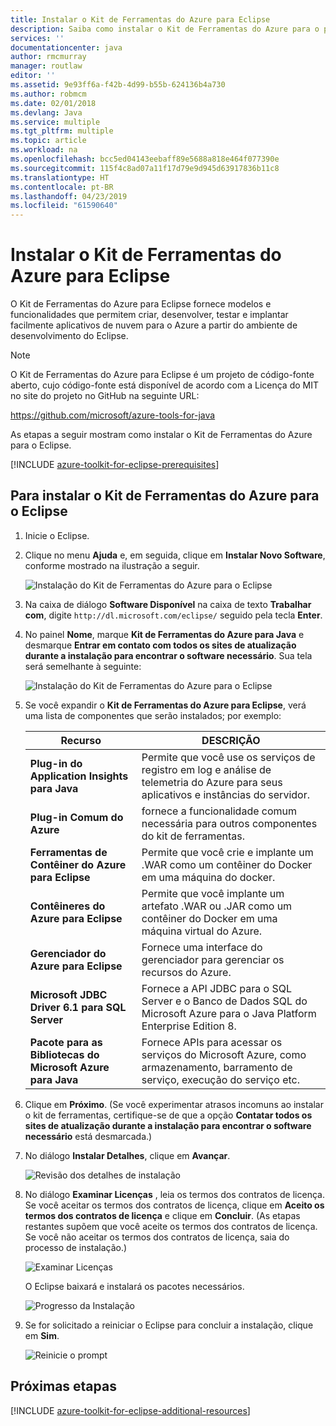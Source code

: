 ```yaml
---
title: Instalar o Kit de Ferramentas do Azure para Eclipse
description: Saiba como instalar o Kit de Ferramentas do Azure para o plug-in Eclipse para criar e implantar aplicativos de nuvem no Azure.
services: ''
documentationcenter: java
author: rmcmurray
manager: routlaw
editor: ''
ms.assetid: 9e93ff6a-f42b-4d99-b55b-624136b4a730
ms.author: robmcm
ms.date: 02/01/2018
ms.devlang: Java
ms.service: multiple
ms.tgt_pltfrm: multiple
ms.topic: article
ms.workload: na
ms.openlocfilehash: bcc5ed04143eebaff89e5688a818e464f077390e
ms.sourcegitcommit: 115f4c8ad07a11f17d79e9d945d63917836b11c8
ms.translationtype: HT
ms.contentlocale: pt-BR
ms.lasthandoff: 04/23/2019
ms.locfileid: "61590640"
---
```

# <a name="install-the-azure-toolkit-for-eclipse"></a>Instalar o Kit de Ferramentas do Azure para Eclipse

O Kit de Ferramentas do Azure para Eclipse fornece modelos e funcionalidades que permitem criar, desenvolver, testar e implantar facilmente aplicativos de nuvem para o Azure a partir do ambiente de desenvolvimento do Eclipse.

> [!NOTE] 
> 
> O Kit de Ferramentas do Azure para Eclipse é um projeto de código-fonte aberto, cujo código-fonte está disponível de acordo com a Licença do MIT no site do projeto no GitHub na seguinte URL: 
> 
> <https://github.com/microsoft/azure-tools-for-java> 
> 

As etapas a seguir mostram como instalar o Kit de Ferramentas do Azure para o Eclipse.

[!INCLUDE [azure-toolkit-for-eclipse-prerequisites](../includes/azure-toolkit-for-eclipse-prerequisites.md)]

## <a name="to-install-the-azure-toolkit-for-eclipse"></a>Para instalar o Kit de Ferramentas do Azure para o Eclipse

1. Inicie o Eclipse.

1. Clique no menu **Ajuda** e, em seguida, clique em **Instalar Novo Software**, conforme mostrado na ilustração a seguir.
   
   ![Instalação do Kit de Ferramentas do Azure para o Eclipse][01]

1. Na caixa de diálogo **Software Disponível** na caixa de texto **Trabalhar com**, digite `http://dl.microsoft.com/eclipse/` seguido pela tecla **Enter**.

1. No painel **Nome**, marque **Kit de Ferramentas do Azure para Java** e desmarque **Entrar em contato com todos os sites de atualização durante a instalação para encontrar o software necessário**. Sua tela será semelhante à seguinte:
   
   ![Instalação do Kit de Ferramentas do Azure para o Eclipse][02]

1. Se você expandir o **Kit de Ferramentas do Azure para Eclipse**, verá uma lista de componentes que serão instalados; por exemplo:

   | Recurso | DESCRIÇÃO | 
   |---|---| 
   | **Plug-in do Application Insights para Java** | Permite que você use os serviços de registro em log e análise de telemetria do Azure para seus aplicativos e instâncias do servidor. | 
   | **Plug-in Comum do Azure** | fornece a funcionalidade comum necessária para outros componentes do kit de ferramentas. | 
   | **Ferramentas de Contêiner do Azure para Eclipse** | Permite que você crie e implante um .WAR como um contêiner do Docker em uma máquina do docker. | 
   | **Contêineres do Azure para Eclipse** | Permite que você implante um artefato .WAR ou .JAR como um contêiner do Docker em uma máquina virtual do Azure. | 
   | **Gerenciador do Azure para Eclipse** | Fornece uma interface do gerenciador para gerenciar os recursos do Azure. | 
   | **Microsoft JDBC Driver 6.1 para SQL Server** | Fornece a API JDBC para o SQL Server e o Banco de Dados SQL do Microsoft Azure para o Java Platform Enterprise Edition 8. | 
   | **Pacote para as Bibliotecas do Microsoft Azure para Java** | Fornece APIs para acessar os serviços do Microsoft Azure, como armazenamento, barramento de serviço, execução do serviço etc. | 

1. Clique em **Próximo**. (Se você experimentar atrasos incomuns ao instalar o kit de ferramentas, certifique-se de que a opção **Contatar todos os sites de atualização durante a instalação para encontrar o software necessário** está desmarcada.)

1. No diálogo **Instalar Detalhes**, clique em **Avançar**.
   
   ![Revisão dos detalhes de instalação][03]

1. No diálogo **Examinar Licenças** , leia os termos dos contratos de licença. Se você aceitar os termos dos contratos de licença, clique em **Aceito os termos dos contratos de licença** e clique em **Concluir**. (As etapas restantes supõem que você aceite os termos dos contratos de licença. Se você não aceitar os termos dos contratos de licença, saia do processo de instalação.)
   
   ![Examinar Licenças][04]
   
   O Eclipse baixará e instalará os pacotes necessários.
   
   ![Progresso da Instalação][05]

1. Se for solicitado a reiniciar o Eclipse para concluir a instalação, clique em **Sim**.
   
   ![Reinicie o prompt][06]

## <a name="next-steps"></a>Próximas etapas

[!INCLUDE [azure-toolkit-for-eclipse-additional-resources](../includes/azure-toolkit-for-eclipse-additional-resources.md)]

<!-- URL List -->

<!-- Legacy MSDN URL = https://msdn.microsoft.com/library/azure/hh690946.aspx -->

<!-- IMG List -->

[01]: media/azure-toolkit-for-eclipse-installation/eclipse-installation-01.png
[02]: media/azure-toolkit-for-eclipse-installation/eclipse-installation-02.png
[03]: media/azure-toolkit-for-eclipse-installation/eclipse-installation-03.png
[04]: media/azure-toolkit-for-eclipse-installation/eclipse-installation-04.png
[05]: media/azure-toolkit-for-eclipse-installation/eclipse-installation-05.png
[06]: media/azure-toolkit-for-eclipse-installation/eclipse-installation-06.png
